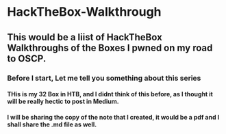 # HackTheBox-Walkthrough

## This would be a liist of HackTheBox Walkthroughs of the Boxes I pwned on my road to OSCP.

### Before I start, Let me tell you something about this series

#### THis is my 32 Box in HTB, and I didnt think of this before, as I thought it will be really hectic to post in Medium.
#### I will be sharing the copy of the note that I created, it would be a pdf and I shall share the .md file as well.
